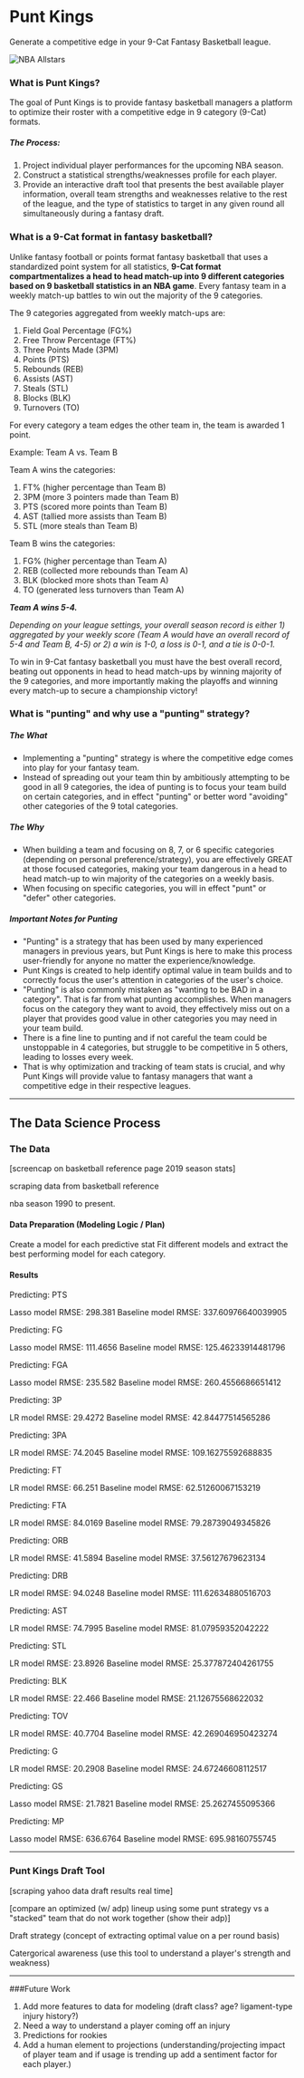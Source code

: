 # Punt Kings

Generate a competitive edge in your 9-Cat Fantasy Basketball league.

![NBA Allstars](img/nba_allstars.jpeg)


### What is Punt Kings?

The goal of Punt Kings is to provide fantasy basketball managers a platform to optimize their roster with a competitive 
edge in 9 category (9-Cat) formats.

##### The Process:

1) Project individual player performances for the upcoming NBA season.
2) Construct a statistical strengths/weaknesses profile for each player.
3) Provide an interactive draft tool that presents the best available player information, overall team 
strengths  and weaknesses relative to the rest of the league, and the type of statistics to target in any given
round all simultaneously during a fantasy draft. 


### What is a 9-Cat format in fantasy basketball?

Unlike fantasy football or points format fantasy basketball that uses a standardized point system for all statistics,
**9-Cat format compartmentalizes a head to head match-up into 9 different categories based on 9 basketball 
statistics in an NBA game**. Every fantasy team in a weekly match-up battles to win out the majority of the 9 categories.

The 9 categories aggregated from weekly match-ups are:

1) Field Goal Percentage (FG%)
2) Free Throw Percentage (FT%)
3) Three Points Made (3PM)
4) Points (PTS)
5) Rebounds (REB)
6) Assists (AST)
7) Steals (STL)
8) Blocks (BLK)
9) Turnovers (TO)

For every category a team edges the other team in, the team is awarded 1 point. 

Example: Team A vs. Team B

Team A wins the categories:
1) FT% (higher percentage than Team B)
2) 3PM (more 3 pointers made than Team B)
3) PTS (scored more points than Team B)
4) AST (tallied more assists than Team B)
5) STL (more steals than Team B)

Team B wins the categories:
1) FG% (higher percentage than Team A)
2) REB (collected more rebounds than Team A)
3) BLK (blocked more shots than Team A)
4) TO (generated less turnovers than Team A)

***Team A wins 5-4.***

*Depending on your league settings, your overall season record is either 1) aggregated by your weekly score (Team A would 
have an overall record of 5-4 and Team B, 4-5) or 2) a win is 1-0, a loss is 0-1, and a tie is 0-0-1.*


To win in 9-Cat fantasy basketball you must have the best overall record, beating out opponents in head to head 
match-ups by winning majority of the 9 categories, and more importantly making the playoffs and winning every match-up
to secure a championship victory!


### What is "punting" and why use a "punting" strategy?

##### The What
- Implementing a "punting" strategy is where the competitive edge comes into play for your fantasy team. 
- Instead of spreading out your team thin by ambitiously attempting to be good in all 9 categories, 
the idea of punting is to focus your team build on certain categories, and in effect "punting" or better word "avoiding"
other categories of the 9 total categories.
##### The Why
- When building a team and focusing on 8, 7, or 6 specific categories (depending on personal preference/strategy),
you are effectively GREAT at those focused categories, making your team dangerous in a head to head match-up 
to win majority of the categories on a weekly basis.
- When focusing on specific categories, you will in effect "punt" or "defer" other categories.

##### Important Notes for Punting
- "Punting" is a strategy that has been used by many experienced managers in previous years, but Punt Kings is here
to make this process user-friendly for anyone no matter the experience/knowledge.
- Punt Kings is created to help identify optimal value in team builds and to correctly focus the user's 
attention in categories of the user's choice.
- "Punting" is also commonly mistaken as "wanting to be BAD in a category". That is far from what punting accomplishes.
When managers focus on the category they want to avoid, they effectively miss out on a player that provides good value
in other categories you may need in your team build. 
- There is a fine line to punting and if not careful the team could be unstoppable in 4 categories, but struggle
to be competitive in 5 others, leading to losses every week. 
- That is why optimization and tracking of team stats is crucial, and why Punt Kings will provide value to fantasy 
managers that want a competitive edge in their respective leagues. 

---


## The Data Science Process
### The Data

[screencap on basketball reference page 2019 season stats]

scraping data from basketball reference

nba season 1990 to present.


#### Data Preparation (Modeling Logic / Plan)


Create a model for each predictive stat
Fit different models and extract the best performing model for each category.




#### Results

Predicting: PTS

Lasso model RMSE: 298.381
Baseline model RMSE: 337.60976640039905


Predicting: FG

Lasso model RMSE: 111.4656
Baseline model RMSE: 125.46233914481796


Predicting: FGA

Lasso model RMSE: 235.582
Baseline model RMSE: 260.4556686651412


Predicting: 3P

LR model RMSE: 29.4272
Baseline model RMSE: 42.84477514565286


Predicting: 3PA

LR model RMSE: 74.2045
Baseline model RMSE: 109.16275592688835


Predicting: FT

LR model RMSE: 66.251
Baseline model RMSE: 62.51260067153219


Predicting: FTA

LR model RMSE: 84.0169
Baseline model RMSE: 79.28739049345826


Predicting: ORB

LR model RMSE: 41.5894
Baseline model RMSE: 37.56127679623134


Predicting: DRB

LR model RMSE: 94.0248
Baseline model RMSE: 111.62634880516703


Predicting: AST

LR model RMSE: 74.7995
Baseline model RMSE: 81.07959352042222


Predicting: STL

LR model RMSE: 23.8926
Baseline model RMSE: 25.377872404261755


Predicting: BLK

LR model RMSE: 22.466
Baseline model RMSE: 21.12675568622032


Predicting: TOV

LR model RMSE: 40.7704
Baseline model RMSE: 42.269046950423274


Predicting: G

LR model RMSE: 20.2908
Baseline model RMSE: 24.67246608112517


Predicting: GS

Lasso model RMSE: 21.7821
Baseline model RMSE: 25.2627455095366


Predicting: MP

Lasso model RMSE: 636.6764
Baseline model RMSE: 695.98160755745





---

### Punt Kings Draft Tool

[scraping yahoo data draft results real time]

[compare an optimized (w/ adp) lineup using some punt strategy vs a "stacked" 
team that do not work together (show their adp)]


Draft strategy (concept of extracting optimal value on a per round basis)

Catergorical awareness (use this tool to understand a player's strength and weakness)




---

###Future Work

1) Add more features to data for modeling (draft class? age? ligament-type injury history?)
2) Need a way to understand a player coming off an injury
3) Predictions for rookies
4) Add a human element to projections (understanding/projecting impact of player team and if usage is trending up
add a sentiment factor for each player.)